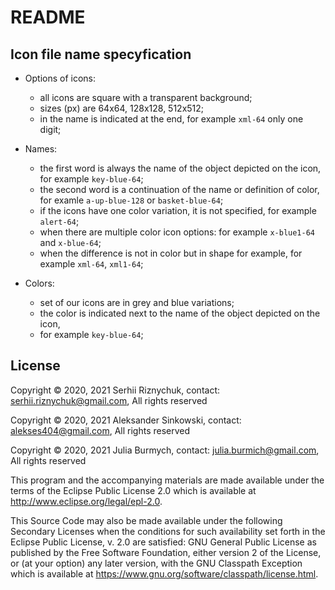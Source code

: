 # README

## Icon file name specyfication

* Options of icons:
   * all icons are square with a transparent background;
   * sizes (px) are 64x64, 128x128, 512x512;
   * in the name is indicated at the end,
      for example `xml-64`
      only one digit;
 
* Names:
    * the first word is always the name of the object depicted on the icon,
     for example `key-blue-64`;
    * the second word is a continuation of the name or definition of color,
     for examle `a-up-blue-128` or `basket-blue-64`;
    * if the icons have one color variation, it is not specified, for example `alert-64`;  
    * when there are multiple color icon options:
    for example `x-blue1-64` and `x-blue-64`;
    * when the difference is not in color but in shape for example,
    for example `xml-64`, `xml1-64`;

 
* Colors:
   * set of our icons are in grey and blue variations;
   * the color is indicated next to the name of the object depicted on the icon,
   * for example `key-blue-64`;


## License

Copyright © 2020, 2021 Serhii Riznychuk, contact: <serhii.riznychuk@gmail.com>, All rights reserved

Copyright © 2020, 2021 Aleksander Sinkowski, contact: <alekses404@gmail.com>, All rights reserved

Copyright © 2020, 2021 Julia Burmych, contact: <julia.burmich@gmail.com>, All rights reserved

This program and the accompanying materials are made available under the
terms of the Eclipse Public License 2.0 which is available at
http://www.eclipse.org/legal/epl-2.0.

This Source Code may also be made available under the following Secondary
Licenses when the conditions for such availability set forth in the Eclipse
Public License, v. 2.0 are satisfied: GNU General Public License as published by
the Free Software Foundation, either version 2 of the License, or (at your
option) any later version, with the GNU Classpath Exception which is available
at https://www.gnu.org/software/classpath/license.html.




